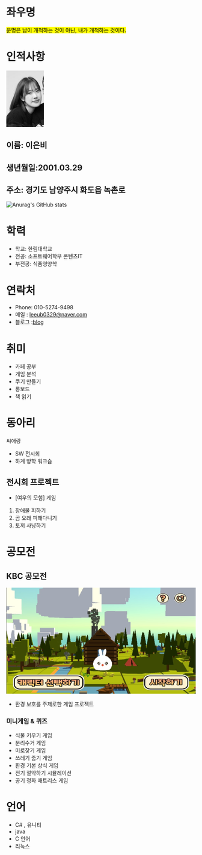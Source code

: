 # 좌우명
 <mark>운명은 남이 개척하는 것이 아닌, 내가 개척하는 것이다.</mark>

# 인적사항

![alt text](eunbi11.jpg)

 
## 이름: 이은비
## 생년월일:2001.03.29

## 주소: 경기도 남양주시 화도읍 녹촌로
![Anurag's GitHub stats](https://github-readme-stats.vercel.app/api?username=ub0329&show_icons=true&theme=merko)

# 학력
  - 학교: 한림대학교
  - 전공: 소프트웨어학부 콘텐츠IT
   - 부전공: 식품영양학

# 연락처
  - Phone: 010-5274-9498
  - 메일 : leeub0329@naver.com
  - 블로그 :[blog](https://blog.naver.com/leeub0329)
# 취미
- 카페 공부
- 게임 분석
- 쿠기 만들기
- 롱보드
- 책 읽기

# 동아리
 씨애랑
 - SW 전시회
 - 하계 방학 워크숍
 ## 전시회 프로젝트 
  - [여우의 모험] 게임
   1. 장애물 피하기
   2. 곰 오래 피해다니기
   3. 토끼 사냥하기
   
# 공모전
## KBC 공모전
 ![alt text](./projectcb.jpg)
 - 환경 보호를 주제로한 게임 프로젝트 
 ### 미니게임 & 퀴즈
   - 식물 키우기 게임
   - 분리수거 게임
   - 미로찾기 게임
   - 쓰레기 줍기 게임
   - 환경 기본 상식 게임
   - 전기 절약하기 시뮬레이션
   - 공기 정화 매트리스 게임

# 언어
 - C# , 유니티
 - java
 - C 언어
 - 리눅스
 

